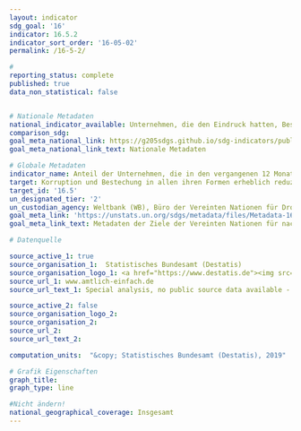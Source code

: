 ```yaml
---
layout: indicator
sdg_goal: '16'
indicator: 16.5.2
indicator_sort_order: '16-05-02'
permalink: /16-5-2/

#
reporting_status: complete
published: true
data_non_statistical: false


# Nationale Metadaten
national_indicator_available: Unternehmen, die den Eindruck hatten, Beschäftigte des öffentlichen Dienstes bestechlich waren (während ihrer Interaktionen mit öffentlichen Einrichtungen in den vergangenen zwei Jahren)
comparison_sdg:
goal_meta_national_link: https://g205sdgs.github.io/sdg-indicators/public/MetaDe/16.5.2.pdf
goal_meta_national_link_text: Nationale Metadaten

# Globale Metadaten
indicator_name: Anteil der Unternehmen, die in den vergangenen 12 Monaten mindestens einen Kontakt mit einem öffentlichen Bediensteten hatten und diesem ein Bestechungsgeld gezahlt haben oder von diesen um eine Bestechung gebeten wurden
target: Korruption und Bestechung in allen ihren Formen erheblich reduzieren
target_id: '16.5'
un_designated_tier: '2'
un_custodian_agency: Weltbank (WB), Büro der Vereinten Nationen für Drogen- und Verbrechensbekämpfung (UNODC)
goal_meta_link: 'https://unstats.un.org/sdgs/metadata/files/Metadata-16-05-02.pdf'
goal_meta_link_text: Metadaten der Ziele der Vereinten Nationen für nachhaltige Entwicklung

# Datenquelle

source_active_1: true
source_organisation_1:  Statistisches Bundesamt (Destatis)
source_organisation_logo_1: <a href="https://www.destatis.de"><img src="https://g205sdgs.github.io/sdg-indicators/public/logos/destatis.png" alt="Logo Destatis" /></a>
source_url_1: www.amtlich-einfach.de
source_url_text_1: Special analysis, no public source data available - Other results from the Life Sitation Survey

source_active_2: false
source_organisation_logo_2:
source_organisation_2:
source_url_2:
source_url_text_2:

computation_units:  "&copy; Statistisches Bundesamt (Destatis), 2019"

# Grafik Eigenschaften
graph_title:
graph_type: line

#Nicht ändern!
national_geographical_coverage: Insgesamt
---
```

